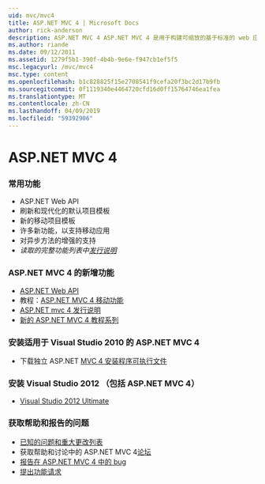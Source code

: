 ```yaml
---
uid: mvc/mvc4
title: ASP.NET MVC 4 | Microsoft Docs
author: rick-anderson
description: ASP.NET MVC 4 ASP.NET MVC 4 是用于构建可缩放的基于标准的 web 应用程序使用成熟设计模式和 AS.的强大功能的框架...
ms.author: riande
ms.date: 09/12/2011
ms.assetid: 1279f5b1-390f-4b4b-9e6e-f947cb1ef5f5
msc.legacyurl: /mvc/mvc4
msc.type: content
ms.openlocfilehash: b1c828825f15e2708541f9cefa20f3bc2d17b9fb
ms.sourcegitcommit: 0f1119340e4464720cfd16d0ff15764746ea1fea
ms.translationtype: MT
ms.contentlocale: zh-CN
ms.lasthandoff: 04/09/2019
ms.locfileid: "59392906"
---
```

# <a name="aspnet-mvc-4"></a>ASP.NET MVC 4

### <a name="top-features"></a>常用功能

- ASP.NET Web API
- 刷新和现代化的默认项目模板
- 新的移动项目模板
- 许多新功能，以支持移动应用
- 对异步方法的增强的支持
- *读取的完整功能列表中[发行说明](../whitepapers/mvc4-release-notes.md)*


### <a name="whats-new-in-aspnet-mvc-4"></a>ASP.NET MVC 4 的新增功能

- [ASP.NET Web API](../web-api/index.md)
- 教程：[ASP.NET MVC 4 移动功能](overview/older-versions/aspnet-mvc-4-mobile-features.md)
- [ASP.NET mvc 4 发行说明](../whitepapers/mvc4-release-notes.md)
- [新的 ASP.NET MVC 4 教程系列](overview/older-versions/getting-started-with-aspnet-mvc4/intro-to-aspnet-mvc-4.md)


### <a name="install-aspnet-mvc-4-for-visual-studio-2010"></a>安装适用于 Visual Studio 2010 的 ASP.NET MVC 4

- 下载独立 ASP.NET [MVC 4 安装程序可执行文件](https://www.microsoft.com/download/details.aspx?id=30683)


### <a name="install-visual-studio-2012-includes-aspnet-mvc-4"></a>安装 Visual Studio 2012 （包括 ASP.NET MVC 4）

- [Visual Studio 2012 Ultimate](https://go.microsoft.com/fwlink/?linkid=247148)


### <a name="getting-help-and-reporting-issues"></a>获取帮助和报告的问题

- [已知的问题和重大更改列表](../whitepapers/mvc4-release-notes.md#_Toc303253815)
- 获取帮助和讨论中的 ASP.NET MVC 4[论坛](https://forums.asp.net/1146.aspx)
- [报告在 ASP.NET MVC 4 中的 bug](https://github.com/aspnet/AspNetWebStack/issues)
- [提出功能请求](http://aspnet.uservoice.com/forums/41201-asp-net-mvc)
